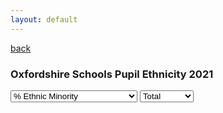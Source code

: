 ```yaml
---
layout: default
---
```

[back](./)

<h3>Oxfordshire Schools Pupil Ethnicity 2021</h3>

<!-- Load d3.js -->
<script src="https://d3js.org/d3.v4.js"></script>

<script>
function val() {
    d = document.getElementById("EL").value;
    return(d)
}
</script>

<!--Add E/L filter-->
<select id="EL" onchange="update(val())">
  <option value="Count" >% Ethnic Minority</option>
  <option value="Lcount" >% Non English First Language</option>
</select>

<!--Add sector filter-->
<select id="Sector" onchange="update(val())">
  <option value="Total">Total</option>
  <option value="Primary">Primary</option>
  <option value="Secondary">Secondary</option>
</select>

<!-- Create a div where the graph will take place -->
<div id="my_dataviz"></div>

<script>

// set the dimensions and margins of the graph
var margin = {top: 30, right: 30, bottom: 70, left: 135};
var  width = 370;
var  height = 300;

// append the svg object to the body of the page
var svg = d3.select("#my_dataviz")
  .append("svg")
    .attr("width", width + margin.left + margin.right)
    .attr("height", height + margin.top + margin.bottom)
  .append("g")
    .attr("transform",
          "translate(" + margin.left + "," + margin.top + ")");

// Initialize the Y axis
var y = d3.scaleBand()
  .range([ 0, height])
  .padding(0.2);
var yAxis = svg.append("g")
  .attr("fill","black")


// Initialize the X axis
var x = d3.scaleLinear()
  .range([0, width]);

// hide x axis
//var yAxis = svg.append("g")
//  .attr("class","myYaxis")

// A function that create / update the plot for a given variable:
function update(selectedVar) {

  // Parse the Data
  d3.csv("https://raw.githubusercontent.com/Alickbird/OxInsight-charts/main/Ethnicity_article_data.csv", function(data) {

    // filter data
    var selection = d3.select("#Sector").node().value
    data = data.filter(function(d){return d.PorS == selection}); 

    // Y axis
    y.domain(data.map(function(d) { return d.District ; }))
    yAxis.transition().duration(1000).call(d3.axisLeft(y)).selectAll("text").attr("font-size" , "13px")
    console.log(yAxis)

    // Add X axis - swapped
    x.domain([0, 0.6]);

    // hide x axis
    //   xAxis.transition().duration(1000).call(d3.axisBottom(y).tickFormat(d3.format(".0%")));

    // variable u: map data to existing bars
    var u = svg.selectAll("rect")
      .data(data)
    // update bars
    u
      .enter()
      .append("rect")
      .merge(u)
      .transition()
      .duration(1000)
        .attr("y", function(d) { return y(d.District ); })
        .attr("x", x(0) ) 
        .attr("height", y.bandwidth())
        .attr("width", function(d) { return x(d[selectedVar]); })
        .attr("fill", function(d) { if (d.District == "Oxfordshire") { return "#00483A";} else {return "#667088";} })

    //formatter for labels
    var formatter = d3.format(".0%");

    // update labels
    var z = svg.selectAll(".barText")
      .data(data)
    z
      .enter()
      .append("text")
      .merge(z)
      .transition()
      .duration(1000)
         .attr("class", "barText")
         .attr("y", function(d, i) {return y(d.District)+20;})
         .attr("x", x(0)+3) 
         .text( function(d) {return formatter(d[selectedVar]);})
         .attr("fill", "white")
         .attr("font-family" , "sans-serif")
         .attr("font-size" , "14px")
  })

}

// Initialize plot
update('Count')

</script>


